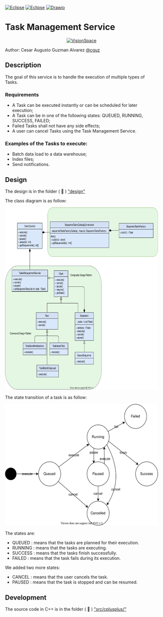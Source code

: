 [![Eclipse](https://img.shields.io/badge/-Eclipse%20C%2FC%2B%2B-blueviolet)](https://eclipse.org/) 
[![Eclipse](https://img.shields.io/badge/-Cmake-success)](https://cmake.org/) 
[![Drawio](https://img.shields.io/badge/-Drawio-orange)](https://drawio-app.com/)

# Task Management Service

<center><a href="http://visionspace.com/"><img src="https://user-images.githubusercontent.com/15159632/117484138-f7920900-af66-11eb-8def-6e9880860c4a.png" alt="VisionSpace" title="VisionSpace" height="100px" /></a></center>

Author: Cesar Augusto Guzman Alvarez [@cguz](https://github.com/cguz/)

## Description

The goal of this service is to handle the execution of multiple types of Tasks. 

### Requirements

* A Task can be executed instantly or can be scheduled for later execution;
* A Task can be in one of the following states: QUEUED, RUNNING, SUCCESS, FAILED;
* Failed Tasks shall not have any side effects;
* A user can cancel Tasks using the Task Management Service.

### Examples of the Tasks to execute:

* Batch data load to a data warehouse;
* Index files;
* Send notifications.


## Design 

The design is in the folder ( 📁 ) ["design"](https://github.com/cguz/task-management-service/tree/main/design)

The class diagram is as follow:

<img src="https://raw.githubusercontent.com/cguz/task-management-service/13b54d8888feeaff7137ac003cdae97cc34667b9/design/TaskManagementService.svg" alt="Architecture" title="Architecture" height="600px" />
  
The state transition of a task is as follow:

<img src="https://raw.githubusercontent.com/cguz/task-management-service/708bc7b59824075c9531412f4b65caf8285127cd/design/StateDiagram.svg" alt="State transition diagram" title="State transition diagram" height="400px" />

The states are:

* QUEUED : means that the tasks are planned for their execution.
* RUNNING : means that the tasks are executing.
* SUCCESS : means that the tasks finish successfully.
* FAILED : means that the task fails during its execution.

We added two more states:

* CANCEL : means that the user cancels the task.
* PAUSED : means that the task is stopped and can be resumed. 
  
## Development

The source code in C++ is in the folder ( 📁 ) ["src/cplusplus/"](https://github.com/cguz/task-management-service/tree/main/src/cplusplus)

